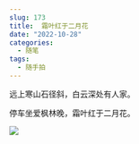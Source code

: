 ```yaml
---
slug: 173
title:  霜叶红于二月花
date: "2022-10-28"
categories: 
  - 随笔
tags: 
  - 随手拍
---
```


远上寒山石径斜，白云深处有人家。

停车坐爱枫林晚，霜叶红于二月花。

![](https://imgurl.zishu.me/images/old/20221028/f182e8ea95d9f290423ffdcd78877b7.l83htniupdc.jpg)